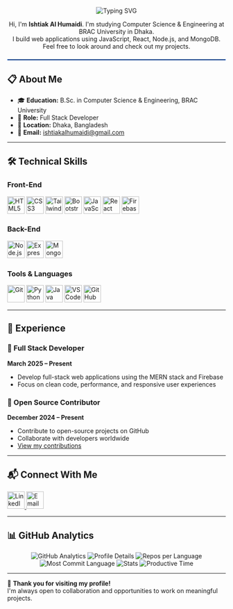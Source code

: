 <p align="center">
  <img src="https://readme-typing-svg.herokuapp.com?font=Fira+Code&weight=500&pause=500&color=4F8EF7&center=true&vCenter=true&multiline=true&width=600&height=60&lines=Welcome+to+Ishtiak's+GitHub!;Full+Stack+Developer;Open+Source+Enthusiast" alt="Typing SVG" />
</p>

<p align="center">
Hi, I'm <b>Ishtiak Al Humaidi</b>. I'm studying Computer Science & Engineering at BRAC University in Dhaka.<br>
I build web applications using JavaScript, React, Node.js, and MongoDB.<br>
Feel free to look around and check out my projects.
</p>

<hr style="border:1px solid #4F8EF7; margin: 1.5em 0;" />

## 📋 About Me

- 🎓 **Education:** B.Sc. in Computer Science & Engineering, BRAC University  
- 💼 **Role:** Full Stack Developer  
- 📍 **Location:** Dhaka, Bangladesh  
- 📧 **Email:** [ishtiakalhumaidi@gmail.com](mailto:ishtiakalhumaidi@gmail.com)

---

## 🛠 Technical Skills

### Front-End

<p align="left">
  <img src="https://i.postimg.cc/50bm05Xh/image.png" alt="HTML5" width="40" height="40"/>
  <img src="https://cdn.jsdelivr.net/gh/devicons/devicon/icons/css3/css3-original.svg" alt="CSS3" width="40" height="40"/>
  <img src="https://www.svgrepo.com/show/354431/tailwindcss-icon.svg" alt="Tailwind CSS" width="40" height="40"/>
  <img src="https://cdn.jsdelivr.net/gh/devicons/devicon/icons/bootstrap/bootstrap-original.svg" alt="Bootstrap" width="40" height="40"/>
  <img src="https://cdn.jsdelivr.net/gh/devicons/devicon/icons/javascript/javascript-original.svg" alt="JavaScript" width="40" height="40"/>
  <img src="https://cdn.jsdelivr.net/gh/devicons/devicon/icons/react/react-original.svg" alt="React" width="40" height="40"/>
  <img src="https://cdn.jsdelivr.net/gh/devicons/devicon/icons/firebase/firebase-plain.svg" alt="Firebase" width="40" height="40"/>
</p>

### Back-End

<p align="left">
  <img src="https://cdn.jsdelivr.net/gh/devicons/devicon/icons/nodejs/nodejs-original.svg" alt="Node.js" width="40" height="40"/>
  <img src="https://i.postimg.cc/wBJW3T0m/image.png" alt="Express.js" width="40" height="40"/>
  <img src="https://cdn.jsdelivr.net/gh/devicons/devicon/icons/mongodb/mongodb-original.svg" alt="MongoDB" width="40" height="40"/>
</p>

### Tools & Languages

<p align="left">
  <img src="https://cdn.jsdelivr.net/gh/devicons/devicon/icons/git/git-original.svg" alt="Git" width="40" height="40"/>
  <img src="https://cdn.jsdelivr.net/gh/devicons/devicon/icons/python/python-original.svg" alt="Python" width="40" height="40"/>
  <img src="https://cdn.jsdelivr.net/gh/devicons/devicon/icons/java/java-original.svg" alt="Java" width="40" height="40"/>
  <img src="https://cdn.jsdelivr.net/gh/devicons/devicon/icons/vscode/vscode-original.svg" alt="VS Code" width="40" height="40"/>
  <img src="https://i.postimg.cc/j2GK6jYr/image.png" alt="GitHub (white)" width="40" height="40"/>
</p>

---

## 💼 Experience

### 🔹 Full Stack Developer  
**March 2025 – Present**  
- Develop full-stack web applications using the MERN stack and Firebase  
- Focus on clean code, performance, and responsive user experiences  

### 🔹 Open Source Contributor  
**December 2024 – Present**  
- Contribute to open-source projects on GitHub  
- Collaborate with developers worldwide  
- [View my contributions](https://github.com/ishtiak13)

---

## 📬 Connect With Me

<a href="https://www.linkedin.com/in/its-ishtiak" target="_blank">
  <img src="https://cdn.jsdelivr.net/gh/devicons/devicon/icons/linkedin/linkedin-original.svg" alt="LinkedIn profile" width="40" height="40"/>
</a>
<a href="mailto:ishtiakalhumaidi@gmail.com" target="_blank">
  <img src="https://www.svgrepo.com/show/452213/gmail.svg" alt="Email me" width="40" height="40"/>
</a>

---


## 📊 GitHub Analytics

<div align="center">

<!-- Main Analytics Card (minimal colors) -->
<img src="https://github-profile-summary-cards.vercel.app/api/cards/github-profile-details?username=Ishtiak13&theme=github_dark" alt="GitHub Analytics" />

<!-- Detailed Analytics Cards (minimal colors) -->
<img src="https://github-profile-summary-cards.vercel.app/api/cards/profile-details?username=Ishtiak13&theme=github_dark" alt="Profile Details" />
<img src="https://github-profile-summary-cards.vercel.app/api/cards/repos-per-language?username=Ishtiak13&theme=github_dark" alt="Repos per Language" />
<img src="https://github-profile-summary-cards.vercel.app/api/cards/most-commit-language?username=Ishtiak13&theme=github_dark" alt="Most Commit Language" />
<img src="https://github-profile-summary-cards.vercel.app/api/cards/stats?username=Ishtiak13&theme=github_dark" alt="Stats" />
<img src="https://github-profile-summary-cards.vercel.app/api/cards/productive-time?username=Ishtiak13&theme=github_dark&utcOffset=6" alt="Productive Time" />

</div>


---

🙏 **Thank you for visiting my profile!**  
I'm always open to collaboration and opportunities to work on meaningful projects.

